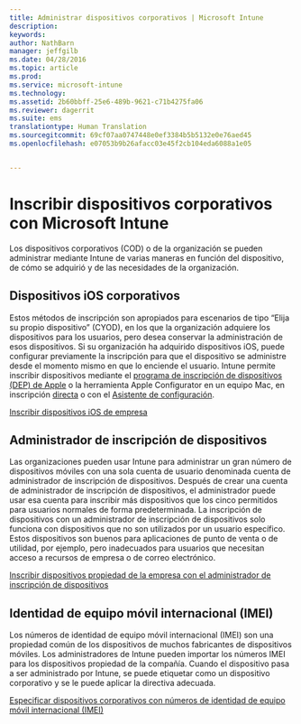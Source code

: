 ```yaml
---
title: Administrar dispositivos corporativos | Microsoft Intune
description: 
keywords: 
author: NathBarn
manager: jeffgilb
ms.date: 04/28/2016
ms.topic: article
ms.prod: 
ms.service: microsoft-intune
ms.technology: 
ms.assetid: 2b60bbff-25e6-489b-9621-c71b4275fa06
ms.reviewer: dagerrit
ms.suite: ems
translationtype: Human Translation
ms.sourcegitcommit: 69cf07aa0747448e0ef3384b5b5132e0e76aed45
ms.openlocfilehash: e07053b9b26afacc03e45f2cb104eda6088a1e05


---
```


# Inscribir dispositivos corporativos con Microsoft Intune
Los dispositivos corporativos (COD) o de la organización se pueden administrar mediante Intune de varias maneras en función del dispositivo, de cómo se adquirió y de las necesidades de la organización.

## Dispositivos iOS corporativos
Estos métodos de inscripción son apropiados para escenarios de tipo “Elija su propio dispositivo” (CYOD), en los que la organización adquiere los dispositivos para los usuarios, pero desea conservar la administración de esos dispositivos. Si su organización ha adquirido dispositivos iOS, puede configurar previamente la inscripción para que el dispositivo se administre desde el momento mismo en que lo enciende el usuario. Intune permite inscribir dispositivos mediante el [programa de inscripción de dispositivos (DEP) de Apple](ios-device-enrollment-program-in-microsoft-intune.md) o la herramienta Apple Configurator en un equipo Mac, en inscripción [directa](ios-direct-enrollment-in-microsoft-intune.md) o con el [Asistente de configuración](ios-setup-assistant-enrollment-in-microsoft-intune.md).

[Inscribir dispositivos iOS de empresa](enroll-corporate-owned-ios-devices-in-microsoft-intune.md)

## Administrador de inscripción de dispositivos
Las organizaciones pueden usar Intune para administrar un gran número de dispositivos móviles con una sola cuenta de usuario denominada cuenta de administrador de inscripción de dispositivos. Después de crear una cuenta de administrador de inscripción de dispositivos, el administrador puede usar esa cuenta para inscribir más dispositivos que los cinco permitidos para usuarios normales de forma predeterminada. La inscripción de dispositivos con un administrador de inscripción de dispositivos solo funciona con dispositivos que no son utilizados por un usuario específico. Estos dispositivos son buenos para aplicaciones de punto de venta o de utilidad, por ejemplo, pero inadecuados para usuarios que necesitan acceso a recursos de empresa o de correo electrónico.

[Inscribir dispositivos propiedad de la empresa con el administrador de inscripción de dispositivos](enroll-corporate-owned-devices-with-the-device-enrollment-manager-in-microsoft-intune.md)

## Identidad de equipo móvil internacional (IMEI)
Los números de identidad de equipo móvil internacional (IMEI) son una propiedad común de los dispositivos de muchos fabricantes de dispositivos móviles. Los administradores de Intune pueden importar los números IMEI para los dispositivos propiedad de la compañía. Cuando el dispositivo pasa a ser administrado por Intune, se puede etiquetar como un dispositivo corporativo y se le puede aplicar la directiva adecuada.

[Especificar dispositivos corporativos con números de identidad de equipo móvil internacional (IMEI)](specify-corporate-owned-devices-with-international-mobile-equipment-identity-imei-numbers.md)



<!--HONumber=Jun16_HO5-->


